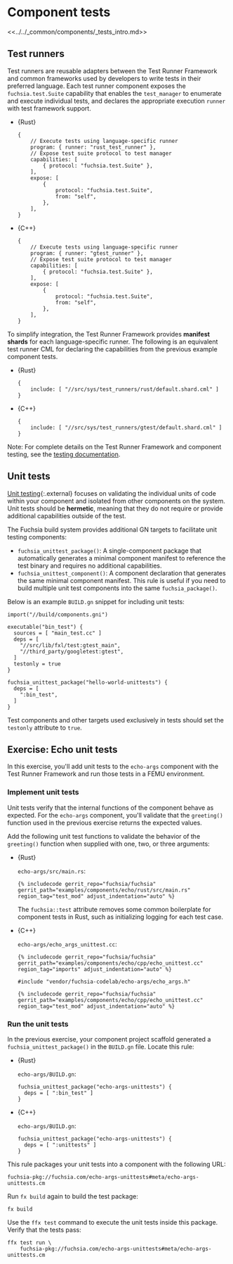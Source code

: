 # Component tests

<<../../_common/components/_tests_intro.md>>

## Test runners

Test runners are reusable adapters between the Test Runner Framework and common
frameworks used by developers to write tests in their preferred
language. Each test runner component exposes the `fuchsia.test.Suite` capability
that enables the `test_manager` to enumerate and execute individual tests, and
declares the appropriate execution `runner` with test framework support.

* {Rust}

  ```json5
  {
      // Execute tests using language-specific runner
      program: { runner: "rust_test_runner" },
      // Expose test suite protocol to test manager
      capabilities: [
          { protocol: "fuchsia.test.Suite" },
      ],
      expose: [
          {
              protocol: "fuchsia.test.Suite",
              from: "self",
          },
      ],
  }
  ```

* {C++}

  ```json5
  {
      // Execute tests using language-specific runner
      program: { runner: "gtest_runner" },
      // Expose test suite protocol to test manager
      capabilities: [
          { protocol: "fuchsia.test.Suite" },
      ],
      expose: [
          {
              protocol: "fuchsia.test.Suite",
              from: "self",
          },
      ],
  }
  ```

To simplify integration, the Test Runner Framework provides **manifest shards**
for each language-specific runner. The following is an equivalent test runner
CML for declaring the capabilities from the previous example component tests.

* {Rust}

  ```json5
  {
      include: [ "//src/sys/test_runners/rust/default.shard.cml" ]
  }
  ```

* {C++}

  ```json5
  {
      include: [ "//src/sys/test_runners/gtest/default.shard.cml" ]
  }
  ```

Note: For complete details on the Test Runner Framework and component testing,
see the
[testing documentation](development/testing/components/test_runner_framework.md).

## Unit tests

[Unit testing](https://en.wikipedia.org/wiki/Unit_testing){:.external} focuses
on validating the individual units of code within your component and isolated
from other components on the system. Unit tests should be **hermetic**, meaning
that they do not require or provide additional capabilities outside of the test.

The Fuchsia build system provides additional GN targets to facilitate unit
testing components:

* `fuchsia_unittest_package()`: A single-component package that automatically
  generates a minimal component manifest to reference the test binary and
  requires no additional capabilities.
* `fuchsia_unittest_component()`: A component declaration that generates the
  same minimal component manifest. This rule is useful if you need to build
  multiple unit test components into the same `fuchsia_package()`.

Below is an example `BUILD.gn` snippet for including unit tests:

```gn
import("//build/components.gni")

executable("bin_test") {
  sources = [ "main_test.cc" ]
  deps = [
    "//src/lib/fxl/test:gtest_main",
    "//third_party/googletest:gtest",
  ]
  testonly = true
}

fuchsia_unittest_package("hello-world-unittests") {
  deps = [
    ":bin_test",
  ]
}
```


<aside class="key-point">
Test components and other targets used exclusively in tests should set the
<code>testonly</code> attribute to <code>true</code>.
</aside>


## Exercise: Echo unit tests

In this exercise, you'll add unit tests to the `echo-args` component with the
Test Runner Framework and run those tests in a FEMU environment.

### Implement unit tests

Unit tests verify that the internal functions of the component behave as
expected. For the `echo-args` component, you'll validate that the `greeting()`
function used in the previous exercise returns the expected values.

Add the following unit test functions to validate the behavior of the
`greeting()` function when supplied with one, two, or three arguments:

* {Rust}

  `echo-args/src/main.rs`:

  ```
  {% includecode gerrit_repo="fuchsia/fuchsia" gerrit_path="examples/components/echo/rust/src/main.rs" region_tag="test_mod" adjust_indentation="auto" %}
  ```

  <aside class="key-point">
  The <code>fuchsia::test</code> attribute removes some common boilerplate for
  component tests in Rust, such as initializing logging for each test case.
  </aside>

* {C++}

  `echo-args/echo_args_unittest.cc`:

  ```
  {% includecode gerrit_repo="fuchsia/fuchsia" gerrit_path="examples/components/echo/cpp/echo_unittest.cc" region_tag="imports" adjust_indentation="auto" %}

  #include "vendor/fuchsia-codelab/echo-args/echo_args.h"

  {% includecode gerrit_repo="fuchsia/fuchsia" gerrit_path="examples/components/echo/cpp/echo_unittest.cc" region_tag="test_mod" adjust_indentation="auto" %}
  ```

### Run the unit tests

In the previous exercise, your component project scaffold generated a
`fuchsia_unittest_package()` in the `BUILD.gn` file. Locate this rule:

* {Rust}

  `echo-args/BUILD.gn`:

  ```gn
  fuchsia_unittest_package("echo-args-unittests") {
    deps = [ ":bin_test" ]
  }
  ```

* {C++}

  `echo-args/BUILD.gn`:

  ```gn
  fuchsia_unittest_package("echo-args-unittests") {
    deps = [ ":unittests" ]
  }
  ```

This rule packages your unit tests into a component with the following URL:


```none {:.devsite-disable-click-to-copy}
fuchsia-pkg://fuchsia.com/echo-args-unittests#meta/echo-args-unittests.cm
```

Run `fx build` again to build the test package:

```posix-terminal
fx build
```

Use the `ffx test` command to execute the unit tests inside this package.
Verify that the tests pass:

```posix-terminal
ffx test run \
    fuchsia-pkg://fuchsia.com/echo-args-unittests#meta/echo-args-unittests.cm
```
